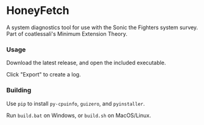 # HoneyFetch
A system diagnostics tool for use with the Sonic the Fighters system survey. Part of coatlessali's Minimum Extension Theory.

### Usage
Download the latest release, and open the included executable.

Click "Export" to create a log.

### Building
Use `pip` to install `py-cpuinfo`, `guizero`, and `pyinstaller`.

Run `build.bat` on Windows, or `build.sh` on MacOS/Linux.